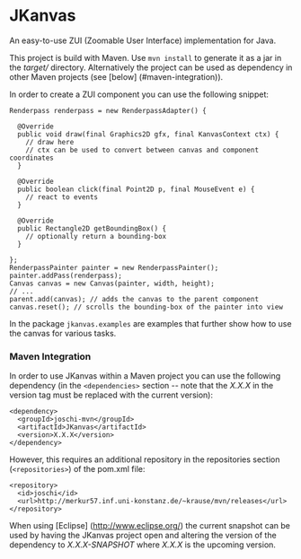 JKanvas
=======

An easy-to-use ZUI (Zoomable User Interface) implementation for Java.

This project is build with Maven. Use `mvn install` to generate it as a jar
in the *target/* directory. Alternatively the project can be used as dependency
in other Maven projects (see [below] (#maven-integration)).

In order to create a ZUI component you can use the following snippet:

```
Renderpass renderpass = new RenderpassAdapter() {

  @Override
  public void draw(final Graphics2D gfx, final KanvasContext ctx) {
    // draw here
    // ctx can be used to convert between canvas and component coordinates
  }

  @Override
  public boolean click(final Point2D p, final MouseEvent e) {
    // react to events
  }

  @Override
  public Rectangle2D getBoundingBox() {
    // optionally return a bounding-box
  }

};
RenderpassPainter painter = new RenderpassPainter();
painter.addPass(renderpass);
Canvas canvas = new Canvas(painter, width, height);
// ...
parent.add(canvas); // adds the canvas to the parent component
canvas.reset(); // scrolls the bounding-box of the painter into view
```

In the package `jkanvas.examples` are examples that further show
how to use the canvas for various tasks.

### Maven Integration

In order to use JKanvas within a Maven project you can use the following dependency
(in the `<dependencies>` section -- note that the *X.X.X* in the version tag
must be replaced with the current version):

    <dependency>
      <groupId>joschi-mvn</groupId>
      <artifactId>JKanvas</artifactId>
      <version>X.X.X</version>
    </dependency>

However, this requires an additional repository in the repositories section (`<repositories>`) of the pom.xml file:

    <repository>
      <id>joschi</id>
      <url>http://merkur57.inf.uni-konstanz.de/~krause/mvn/releases</url>
    </repository>

When using [Eclipse] (http://www.eclipse.org/) the current snapshot can be used
by having the JKanvas project open and altering the version of the dependency
to *X.X.X-SNAPSHOT* where *X.X.X* is the upcoming version.
